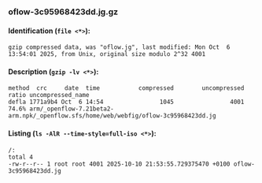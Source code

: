 ### oflow-3c95968423dd.jg.gz
#### Identification (`file <*>`):
```
gzip compressed data, was "oflow.jg", last modified: Mon Oct  6 13:54:01 2025, from Unix, original size modulo 2^32 4001
```
#### Description (`gzip -lv <*>`):
```
method  crc     date  time           compressed        uncompressed  ratio uncompressed_name
defla 1771a9b4 Oct  6 14:54                1045                4001  74.6% arm/_openflow-7.21beta2-arm.npk/_openflow.sfs/home/web/webfig/oflow-3c95968423dd.jg
```
#### Listing (`ls -AlR --time-style=full-iso <*>`):
```
/:
total 4
-rw-r--r-- 1 root root 4001 2025-10-10 21:53:55.729375470 +0100 oflow-3c95968423dd.jg
```


